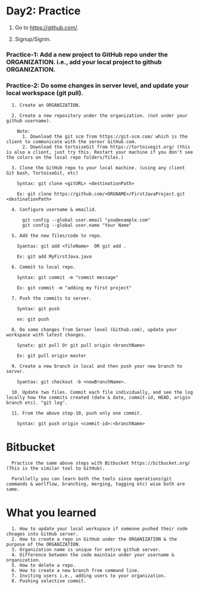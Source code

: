 # Day2: Practice

  1. Go to https://github.com/.
  
  2. Signup/Signin.
  
  ### Practice-1: Add a new project to GitHub repo under the ORGANIZATION. i.e., add your local project to github ORGANIZATION.
  ### Practice-2: Do some changes in server level, and update your local workspace (git pull).
  
      1. Create an ORGANIZATION.
      
      2. Create a new repository under the organization. (not under your github username).
      
        Note:
          1. Download the git scm from https://git-scm.com/ which is the client to communicate with the serevr GitHub.com.
          2. Download the tortoiseGit from https://tortoisegit.org/ (this is also a client, just try this. Restart your machine if you don't see the colors on the local repo folders/files.)       

      3. Clone the GitHub repo to your local machine. (using any client Git bash, TortoiseGit, etc)

        Syntax: git clone <gitURL> <destinationPath>

        Ex: git clone https://github.com/<ORGNAME>/FirstJavaProject.git <destinationPath>

      4. Configure username & emailid.
      
          git config --global user.email "you@example.com"
          git config --global user.name "Your Name"

      5. Add the new files/code to repo.

        Syantax: git add <fileName>  OR git add .

        Ex: git add MyFirstJava.java

      6. Commit to local repo.

        Syntax: git commit -m "commit message"

        Ex: git commit -m "adding my first project"

      7. Push the commits to server.

        Syntax: git push

        ex: git push
        
      8. Do some changes from Server level (Github.com), update your workspace with latest changes.
      
        Synatx: git pull Or git pull origin <branchName>
        
        Ex: git pull origin master
      
      9. Create a new branch in local and then push your new branch to server. 
      
        Syantax: git checkout -b <newBranchName>.
        
      10. Update two files. Commit each file individually, and see the log locally how the commits created (date & date, commit-id, HEAD, origin branch etc). "git log".
      
      11. From the above step-10, push only one commit.
      
        Syntax: git push origin <commit-id>:<branchName>
        
 # Bitbucket
 
      Practice the same above steps with Bitbucket https://bitbucket.org/ (This is the similar tool to GitHub).
      
      Parallelly you can learn both the tools since operations(git commands & worlflow, branching, merging, tagging etc) wise both are same.


# What you learned

      1. How to update your local workspace if someone pushed their code chnages into GitHub server.
      2. How to create a repo in GitHub under the ORGANIZATION & the purpose of the ORGANIZATION.
      3. Organization name is unique for entire github server.
      4. Difference between the code maintain under your username & organization.
      5. How to delete a repo.
      6. How to create a new branch from command line.
      7. Inviting users i.e., adding users to your organization.
      8. Pushing selective commit.
      
     
